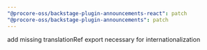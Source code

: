 ```yaml
---
"@procore-oss/backstage-plugin-announcements-react": patch
"@procore-oss/backstage-plugin-announcements": patch
---
```


add missing translationRef export necessary for internationalization
